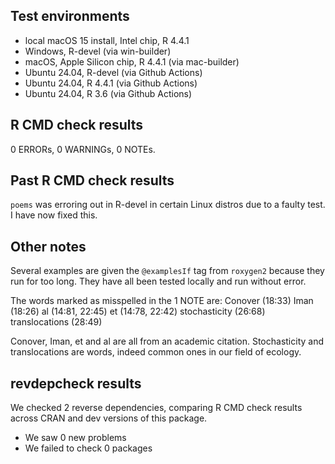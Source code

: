 ## Test environments
* local macOS 15 install, Intel chip, R 4.4.1
* Windows, R-devel (via win-builder)
* macOS, Apple Silicon chip, R 4.4.1 (via mac-builder)
* Ubuntu 24.04, R-devel (via Github Actions)
* Ubuntu 24.04, R 4.4.1 (via Github Actions)
* Ubuntu 24.04, R 3.6 (via Github Actions)

## R CMD check results

0 ERRORs, 0 WARNINGs, 0 NOTEs.

## Past R CMD check results

`poems` was erroring out in R-devel in certain Linux distros due to a faulty test. I have now fixed this.

## Other notes

Several examples are given the `@examplesIf` tag from `roxygen2` because they run
for too long. They have all been tested locally and run without error.

The words marked as misspelled in the 1 NOTE are:
  Conover (18:33)
  Iman (18:26)
  al (14:81, 22:45)
  et (14:78, 22:42)
  stochasticity (26:68)
  translocations (28:49)

Conover, Iman, et and al are all from an academic citation. Stochasticity and translocations are words, indeed common ones in our field of ecology.

## revdepcheck results

We checked 2 reverse dependencies, comparing R CMD check results across CRAN and dev versions of this package.

 * We saw 0 new problems
 * We failed to check 0 packages